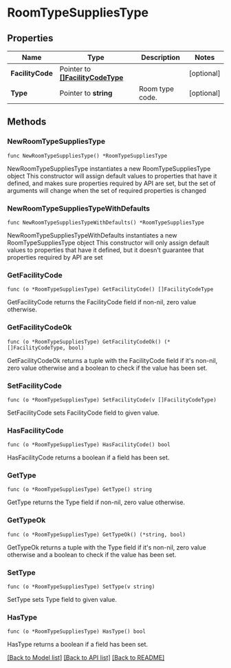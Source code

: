 # RoomTypeSuppliesType

## Properties

Name | Type | Description | Notes
------------ | ------------- | ------------- | -------------
**FacilityCode** | Pointer to [**[]FacilityCodeType**](FacilityCodeType.md) |  | [optional] 
**Type** | Pointer to **string** | Room type code. | [optional] 

## Methods

### NewRoomTypeSuppliesType

`func NewRoomTypeSuppliesType() *RoomTypeSuppliesType`

NewRoomTypeSuppliesType instantiates a new RoomTypeSuppliesType object
This constructor will assign default values to properties that have it defined,
and makes sure properties required by API are set, but the set of arguments
will change when the set of required properties is changed

### NewRoomTypeSuppliesTypeWithDefaults

`func NewRoomTypeSuppliesTypeWithDefaults() *RoomTypeSuppliesType`

NewRoomTypeSuppliesTypeWithDefaults instantiates a new RoomTypeSuppliesType object
This constructor will only assign default values to properties that have it defined,
but it doesn't guarantee that properties required by API are set

### GetFacilityCode

`func (o *RoomTypeSuppliesType) GetFacilityCode() []FacilityCodeType`

GetFacilityCode returns the FacilityCode field if non-nil, zero value otherwise.

### GetFacilityCodeOk

`func (o *RoomTypeSuppliesType) GetFacilityCodeOk() (*[]FacilityCodeType, bool)`

GetFacilityCodeOk returns a tuple with the FacilityCode field if it's non-nil, zero value otherwise
and a boolean to check if the value has been set.

### SetFacilityCode

`func (o *RoomTypeSuppliesType) SetFacilityCode(v []FacilityCodeType)`

SetFacilityCode sets FacilityCode field to given value.

### HasFacilityCode

`func (o *RoomTypeSuppliesType) HasFacilityCode() bool`

HasFacilityCode returns a boolean if a field has been set.

### GetType

`func (o *RoomTypeSuppliesType) GetType() string`

GetType returns the Type field if non-nil, zero value otherwise.

### GetTypeOk

`func (o *RoomTypeSuppliesType) GetTypeOk() (*string, bool)`

GetTypeOk returns a tuple with the Type field if it's non-nil, zero value otherwise
and a boolean to check if the value has been set.

### SetType

`func (o *RoomTypeSuppliesType) SetType(v string)`

SetType sets Type field to given value.

### HasType

`func (o *RoomTypeSuppliesType) HasType() bool`

HasType returns a boolean if a field has been set.


[[Back to Model list]](../README.md#documentation-for-models) [[Back to API list]](../README.md#documentation-for-api-endpoints) [[Back to README]](../README.md)


